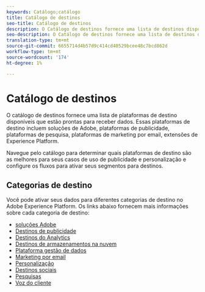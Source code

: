 ```yaml
---
keywords: Catálogo;catálogo
title: Catálogo de destinos
seo-title: Catálogo de destinos
description: O Catálogo de destinos fornece uma lista de destinos disponíveis que estão prontos para receber dados. Esses destinos incluem soluções de Adobe, plataformas de anúncios, plataformas de pesquisa, plataformas de marketing por email e muito mais.
seo-description: O Catálogo de destinos fornece uma lista de destinos disponíveis que estão prontos para receber dados. Esses destinos incluem soluções de Adobe, plataformas de anúncios, plataformas de pesquisa, plataformas de marketing por email e muito mais.
translation-type: tm+mt
source-git-commit: 6655714d4b57d9c414cd40529bcee48c7bcd862d
workflow-type: tm+mt
source-wordcount: '174'
ht-degree: 1%

---
```



# Catálogo de destinos

O catálogo de destinos fornece uma lista de plataformas de destino disponíveis que estão prontas para receber dados. Essas plataformas de destino incluem soluções de Adobe, plataformas de publicidade, plataformas de pesquisa, plataformas de marketing por email, extensões de Experience Platform.

Navegue pelo catálogo para determinar quais plataformas de destino são as melhores para seus casos de uso de publicidade e personalização e configure os fluxos para ativar seus segmentos para destinos.

## Categorias de destino

Você pode ativar seus dados para diferentes categorias de destino no Adobe Experience Platform. Os links abaixo fornecem mais informações sobre cada categoria de destino:

- [soluções Adobe](./adobe/overview.md)
- [Destinos de publicidade](./advertising/overview.md)
- [Destinos do Analytics](./analytics/overview.md)
- [Destinos de armazenamentos na nuvem](./cloud-storage/overview.md)
- [Plataforma gestão de dados](./data-management/overview.md)
- [Marketing por email](./email-marketing/overview.md)
- [Personalização](./personalization/overview.md)
- [Destinos sociais](./social/overview.md)
- [Pesquisas](./survey/overview.md)
- [Voz do cliente](./voice/overview.md)